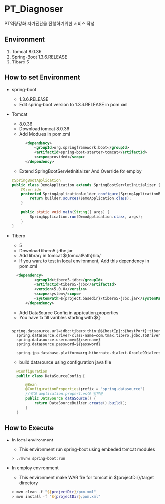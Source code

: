 # PT_Diagnoser
PT역량강화 자가진단을 진행하기위한 서비스 작성



## Environment
1. Tomcat			    8.0.36
2. Spring-Boot    1.3.6.RELEASE
3. Tibero         5



## How to set Environment

* spring-boot

  * 1.3.6.RELEASE
  * Edit spring-boot version to 1.3.6.RELEASE in pom.xml



* Tomcat 

  * 8.0.36
  * Download tomcat 8.0.36
  * Add Modules in pom.xml

  ```xml
  		<dependency>
  			<groupId>org.springframework.boot</groupId>
  			<artifactId>spring-boot-starter-tomcat</artifactId>
  			<scope>provided</scope>
  		</dependency>
  ```

  * Extend SpringBootServletInitializer And Override for employ

  ```java
  @SpringBootApplication
  public class DemoApplication extends SpringBootServletInitializer {
      @Override
      protected SpringApplicationBuilder configure(SpringApplicationBuilder builder) {
          return builder.sources(DemoApplication.class);
      }
  
      public static void main(String[] args) {
          SpringApplication.run(DemoApplication.class, args);
      }
  }
  ```



* Tibero

  * 5
  * Download tibero5-jdbc.jar
  * Add library in tomcat ${tomcatPath}/lib/
  * If you want to test in local environment, Add this dependency in pom.xml

  ```xml
    <dependency>
			<groupId>tibero5-jdbc</groupId>
			<artifactId>tibero5-jdbc</artifactId>
			<version>5.0.0</version>
			<scope>system</scope>
			<systemPath>${project.basedir}/tibero5-jdbc.jar</systemPath>
		</dependency>
  ```

  * Add DataSource Config in application.properties
  * You have to fill varibles starting with ${}

  ```properties
    spring.datasource.url=jdbc:tibero:thin:@${hostIp}:${hostPort}:tibero
    spring.datasource.driver-class-name=com.tmax.tibero.jdbc.TbDriver
    spring.datasource.username=${username}
    spring.datasource.password=${password}

    spring.jpa.database-platform=org.hibernate.dialect.Oracle9Dialect
  ```

  * build datasource using configuration java file

  ```java
    @Configuration
    public class DataSourceConfig {

        @Bean
        @ConfigurationProperties(prefix = "spring.datasource")
        //위에 application.properties에 앞부분
        public DataSource dataSource() {
            return DataSourceBuilder.create().build();
        }
    }
  ```



## How to Execute

* In local environment
  * This environment run spring-boot using embeded tomcat modules

  ```powershell
  > ./mvnw spring-boot:run
  ```



* In employ environment
  * This environment make WAR file for tomcat in ${projectDir}/target directory

  ```powershell
  > mvn clean -f "${projectDir}/pom.xml"
  > mvn install -f "${projectDir}/pom.xml"
  ```

